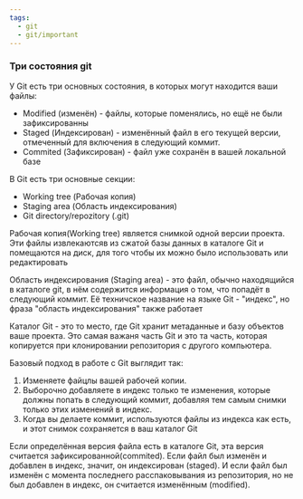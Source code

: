 ```yaml
---
tags:
  - git
  - git/important
---
```


### Три состояния git

У Git есть три основных состояния, в которых могут находится ваши файлы:
- Modified (изменён) - файлы, которые поменялись, но ещё не были зафиксированны
- Staged (Индексирован) - изменённый файл в его текущей версии, отмеченный для включения в следующий коммит.
- Commited (Зафиксирован) - файл уже сохранён в вашей локальной базе


В Git есть три основные секции:
- Working tree (Рабочая копия)
- Staging area (Область индексирования)
- Git directory/repozitory (.git)


Рабочая копия(Working tree) является снимкой одной версии проекта. Эти файлы извлекаютсяв из сжатой базы данных в каталоге Git и помещаются на диск, для того чтобы их можно было использовать или редактировать

Область индексирования (Staging area) - это файл, обычно находящийся в каталоге git, в нём содержится информация о том, что попадёт в следующий коммит. Её техничское название на языке Git - "индекс", но фраза "область индексирования" также работает

Каталог Git - это то место, где Git хранит метаданные и базу объектов ваше проекта. Это самая важаня часть Git и это та часть, которая копируется при клонировании репозитория с другого компьютера.

Базовый подход в работе с Git выглядит так:
1. Изменяете файцлы вашей рабочей копии.
2. Выборочно добавляете в индекс только те изменения, которые должны попать в следующий коммит, добавляя тем самым снимки только этих изменений в индекс.
3. Когда вы делаете коммит, используются файлы из индекса как есть, и этот снимок сохраняется в ваш каталог Git

Если определённая версия файла есть в каталоге Git, эта версия считается зафиксированной(commited). Если файл был изменён и добавлен в индекс, значит, он индексирован (staged). И если файл был изменён с момента последнего расспаковывания из репозитория, но не был добавлен в индекс, он считается изменённым (modified).